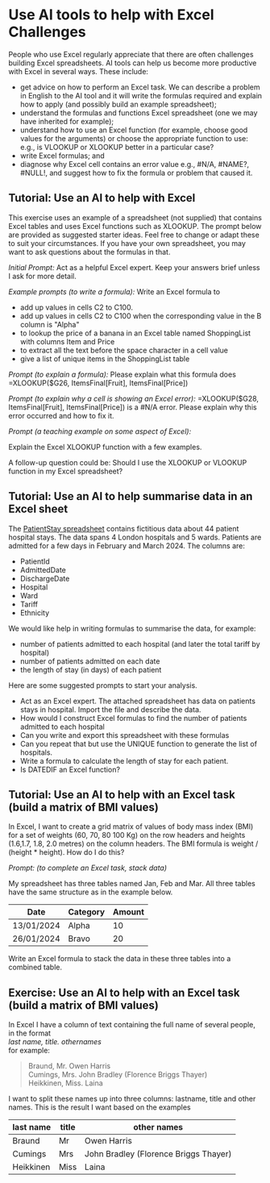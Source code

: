 # Use AI tools to help with Excel Challenges

People who use Excel regularly appreciate that there are often challenges building Excel spreadsheets.  AI tools can help us become more productive with Excel in several ways. These include:
* get advice on how to perform an Excel task.  We can describe a problem in English to the AI tool and it will write the formulas required and explain how to apply (and possibly build an example spreadsheet);
* understand the formulas and functions Excel spreadsheet (one we may have inherited for example);
* understand how to use an Excel function (for example, choose good values for the arguments) or choose the appropriate function to use: e.g., is VLOOKUP or XLOOKUP better in a particular case?
* write Excel formulas; and 
* diagnose why Excel cell contains an error value e.g., #N/A, #NAME?, #NULL!, and suggest how to fix the formula or problem that caused it.

## Tutorial: Use an AI to help with Excel 

This exercise uses an example of a spreadsheet (not supplied) that contains Excel tables and uses Excel functions such as XLOOKUP. The prompt below are provided as suggested starter ideas.  Feel free to change or adapt these to suit your circumstances.  If you have your own spreadsheet, you may want to ask questions about the formulas in that.  

_Initial Prompt:_
Act as a helpful Excel expert.  Keep your answers brief unless I ask for more detail.

_Example prompts (to write a formula):_
Write an Excel formula to 
* add up values in cells C2 to C100.
* add up values in cells C2 to C100 when the corresponding value in the B column is "Alpha"
* to lookup the price of a banana in an Excel table named ShoppingList with columns Item and Price
* to extract all the text before the space character in a cell value
* give a list of unique items in the ShoppingList table

_Prompt (to explain a formula):_
Please explain what this formula does  
=XLOOKUP($G26, ItemsFinal[Fruit], ItemsFinal[Price])

_Prompt (to explain why a cell is showing an Excel error):_
=XLOOKUP($G28, ItemsFinal[Fruit], ItemsFinal[Price]) is a #N/A error.  Please explain why this error occurred and how to fix it.

_Prompt (a teaching example on some aspect of Excel):_

Explain the Excel XLOOKUP function with a few examples.

A follow-up question could be: Should I use the XLOOKUP or VLOOKUP function in my Excel spreadsheet?

## Tutorial: Use an AI to help summarise data in an Excel sheet

The [PatientStay spreadsheet](./Resources/PatientStay.xlsx) contains fictitious data about 44 patient hospital stays.  The data spans 4 London hospitals and 5 wards.  Patients are admitted for a few days in February and March 2024.  The columns are:
* PatientId
* AdmittedDate
* DischargeDate
* Hospital
* Ward
* Tariff
* Ethnicity

We would like help in writing formulas to summarise the data, for example:
* number of patients admitted to each hospital (and later the total tariff by hospital)
* number of patients admitted on each date
* the length of stay (in days) of each patient

Here are some suggested prompts to start your analysis.
* Act as an Excel expert.  The attached spreadsheet has data on patients stays in hospital.  Import the file and describe the data.
* How would I construct Excel formulas to find the number of patients admitted to each hospital
* Can you write and export this spreadsheet with these formulas
* Can you repeat that but use the UNIQUE function to generate the list of hospitals.
* Write a formula to calculate the length of stay for each patient.
* Is DATEDIF an Excel function?

## Tutorial: Use an AI to help with an Excel task (build a matrix of BMI values)

In Excel, I want to create a grid matrix  of values of body mass index (BMI) for a set of weights (60, 70, 80 100 Kg) on the row headers and  heights (1.6,1.7, 1.8, 2.0 metres) on the column headers.  The BMI formula is weight / (height * height).  How do I do this?

_Prompt: (to complete an Excel task, stack data)_

My spreadsheet has three tables named Jan, Feb and Mar. All three  tables have the same structure as in the example below.

| Date       | Category | Amount |
|------------|----------|--------|
| 13/01/2024 | Alpha    | 10     |
| 26/01/2024 | Bravo    | 20     |

Write an Excel formula to stack the data in these three tables into a combined table.

## Exercise: Use an AI to help with an Excel task (build a matrix of BMI values)

In Excel I have a column of text containing the full name of several people, in the format  
 _last name, title. othernames_  
for example:
> Braund, Mr. Owen Harris  
> Cumings, Mrs. John Bradley (Florence Briggs Thayer)  
> Heikkinen, Miss. Laina  

I want to split these names up into three columns: lastname, title and other names.
This is the result I want based on the examples

|last name | title | other names                         |
|----------|-------|-------------------------------------|
|Braund    | Mr    |Owen Harris                          |
|Cumings   |Mrs    |John Bradley (Florence Briggs Thayer)|
|Heikkinen |Miss   |Laina                                |

